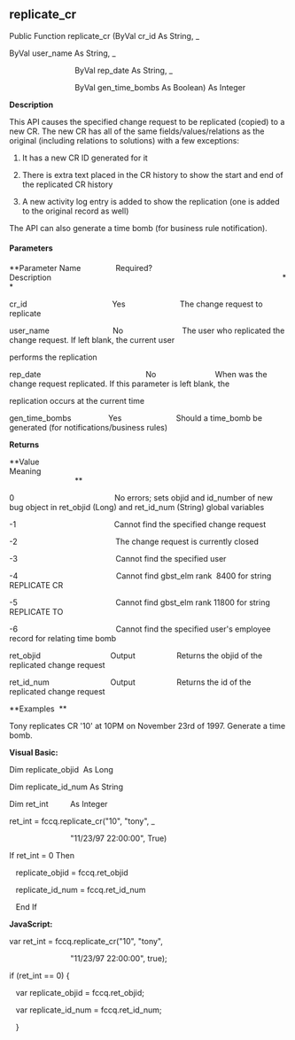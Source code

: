 replicate_cr
------------

Public Function replicate_cr (ByVal cr_id As String, _

ByVal user_name As String, _

                              ByVal rep_date As String, _

                              ByVal gen_time_bombs As Boolean) As Integer

**Description**

This API causes the specified change request to be replicated (copied) to a new CR. The new CR has all of the same fields/values/relations as the original (including relations to solutions) with a few exceptions:

1. It has a new CR ID generated for it

2. There is extra text placed in the CR history to show the start and end of the replicated CR history

3. A new activity log entry is added to show the replication (one is added to the original record as well)

The API can also generate a time bomb (for business rule notification).

#### Parameters
**Parameter Name                Required?             Description                                                                                                          **

cr_id                                       Yes                         The change request to replicate

user_name                             No                           The user who replicated the change request. If left blank, the current user

performs the replication

rep_date                                                No                           When was the change request replicated. If this parameter is left blank, the

replication occurs at the current time

gen_time_bombs                 Yes                         Should a time_bomb be generated (for notifications/business rules)

**Returns**

**Value                                     Meaning                                                                                                                                               **

0                                              No errors; sets objid and id_number of new bug object in ret_objid (Long) and ret_id_num (String) global variables

-1                                             Cannot find the specified change request

-2                                             The change request is currently closed

-3                                             Cannot find the specified user

-4                                             Cannot find gbst_elm rank  8400 for string REPLICATE CR

-5                                             Cannot find gbst_elm rank 11800 for string REPLICATE TO

-6                                             Cannot find the specified user's employee record for relating time bomb

ret_objid                                Output                   Returns the objid of the replicated change request

ret_id_num                            Output                   Returns the id of the replicated change request

**Examples  **

 Tony replicates CR '10' at 10PM on November 23rd of 1997. Generate a time bomb.

**Visual Basic:**

Dim replicate_objid  As Long

Dim replicate_id_num As String

Dim ret_int          As Integer

ret_int = fccq.replicate_cr("10", "tony", _

                            "11/23/97 22:00:00", True)

 If ret_int = 0 Then

   replicate_objid = fccq.ret_objid

   replicate_id_num = fccq.ret_id_num

   End If

**JavaScript:**

var ret_int = fccq.replicate_cr("10", "tony",

                            "11/23/97 22:00:00", true);

 if (ret_int == 0) {

   var replicate_objid = fccq.ret_objid;

   var replicate_id_num = fccq.ret_id_num;

   }